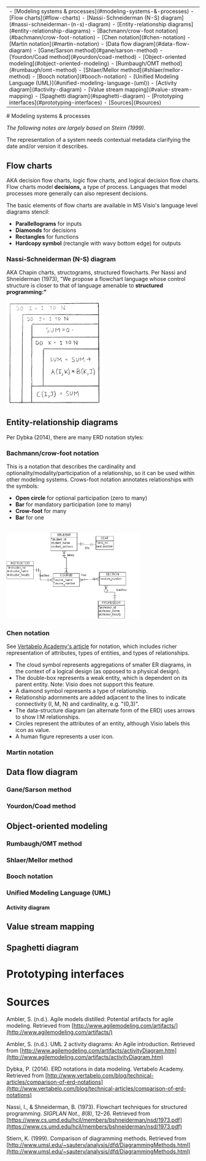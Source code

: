 <table class="TOC"><tr><td>- [Modeling systems & processes](#modeling-systems-&-processes)
	- [Flow charts](#flow-charts)
		- [Nassi-Schneiderman (N-S) diagram](#nassi-schneiderman-(n-s)-diagram)
	- [Entity-relationship diagrams](#entity-relationship-diagrams)
		- [Bachmann/crow-foot notation](#bachmann/crow-foot-notation)
		- [Chen notation](#chen-notation)
		- [Martin notation](#martin-notation)
	- [Data flow diagram](#data-flow-diagram)
		- [Gane/Sarson method](#gane/sarson-method)
		- [Yourdon/Coad method](#yourdon/coad-method)
	- [Object-oriented modeling](#object-oriented-modeling)
		- [Rumbaugh/OMT method](#rumbaugh/omt-method)
		- [Shlaer/Mellor method](#shlaer/mellor-method)
		- [Booch notation](#booch-notation)
		- [Unified Modeling Language (UML)](#unified-modeling-language-(uml))
			- [Activity diagram](#activity-diagram)
	- [Value stream mapping](#value-stream-mapping)
	- [Spaghetti diagram](#spaghetti-diagram)
- [Prototyping interfaces](#prototyping-interfaces)
- [Sources](#sources)
</td></tr></table>
# Modeling systems & processes

_The following notes are largely based on Steirn (1999)._

The representation of a system needs contextual metadata clarifying the date and/or version it describes. 

## Flow charts

AKA decision flow charts, logic flow charts, and logical decision flow charts. Flow charts model **decisions,** a type of process. Languages that model processes more generally can also represent decisions.

The basic elements of flow charts are available in MS Visio's language level diagrams stencil:

- **Parallellograms** for inputs
- **Diamonds** for decisions
- **Rectangles** for functions
- **Hardcopy symbol** (rectangle with wavy bottom edge) for outputs

### Nassi-Schneiderman (N-S) diagram

AKA Chapin charts, structograms, structured flowcharts. Per Nassi and Shneiderman (1973), "We propose a flowchart language whose control structure is closer to that of language amenable to **structured programming:"**

<img src="../ILLOS/N-S-diagram.png" width="250px">

## Entity-relationship diagrams

Per Dybka (2014), there are many ERD notation styles:

### Bachmann/crow-foot notation

This is a notation that describes the cardinality and optionality/modality/participation of a relationship, so it can be used within other modeling systems. Crows-foot notation annotates relationships with the symbols:

- **Open circle** for optional participation (zero to many)
- **Bar** for mandatory participation (one to many)
- **Crow-foot** for many
- **Bar** for one

<br/>

<img src="../ILLOS/crowsfoot.gif" width="350px">

### Chen notation

See [Vertabelo Academy's article](http://www.vertabelo.com/blog/technical-articles/chen-erd-notation) for notation, which includes richer representation of attributes, types of entities, and types of relationships.

- The cloud symbol represents aggregations of smaller ER diagrams, in the context of a logical design (as opposed to a physical design).
- The double-box represents a weak entity, which is dependent on its parent entity. Note: Visio does not support this feature.
- A diamond symbol represents a type of relationship.
- Relationship adornments are added adjacent to the lines to indicate connectivity (I, M, N) and cardinality, e.g. "(0,3)".
- The data-structure diagram (an alternate form of the ERD) uses arrows to show I:M relationships.
- Circles represent the attributes of an entity, although Visio labels this icon as value.
- A human figure represents a user icon.

### Martin notation

## Data flow diagram

### Gane/Sarson method

### Yourdon/Coad method


## Object-oriented modeling

### Rumbaugh/OMT method

### Shlaer/Mellor method

### Booch notation

### Unified Modeling Language (UML)

#### Activity diagram

## Value stream mapping

## Spaghetti diagram



# Prototyping interfaces




# Sources

Ambler, S. (n.d.). Agile models distilled: Potential artifacts for agile modeling. Retrieved from [http://www.agilemodeling.com/artifacts/](http://www.agilemodeling.com/artifacts/)

Ambler, S. (n.d.). UML 2 activity diagrams: An Agile introduction. Retrieved from [http://www.agilemodeling.com/artifacts/activityDiagram.htm](http://www.agilemodeling.com/artifacts/activityDiagram.htm)

Dybka, P. (2014). ERD notations in data modeling. Vertabelo Academy. Retrieved from [http://www.vertabelo.com/blog/technical-articles/comparison-of-erd-notations](http://www.vertabelo.com/blog/technical-articles/comparison-of-erd-notations)

Nassi, I., & Shneiderman, B. (1973). Flowchart techniques for structured programming. _SIGPLAN Not., 8_(8), 12–26. Retrieved from [https://www.cs.umd.edu/hcil/members/bshneiderman/nsd/1973.pdf](https://www.cs.umd.edu/hcil/members/bshneiderman/nsd/1973.pdf)

Stiern, K. (1999). Comparison of diagramming methods. Retrieved from [http://www.umsl.edu/~sauterv/analysis/dfd/DiagrammingMethods.html](http://www.umsl.edu/~sauterv/analysis/dfd/DiagrammingMethods.html)
